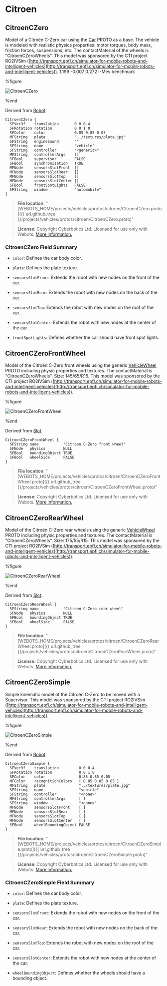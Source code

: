 # Citroen

## CitroenCZero

Model of a Citroën C-Zero car using the [Car](car.md) PROTO as a base.
The vehicle is modeled with realistic physics properties: motor torques, body mass, friction forces, suspensions, etc.
The contactMaterial of the wheels is "CitroenCZeroWheels".
This model was sponsored by the CTI project RO2IVSim ([http://transport.epfl.ch/simulator-for-mobile-robots-and-intelligent-vehicles](http://transport.epfl.ch/simulator-for-mobile-robots-and-intelligent-vehicles)).
1.199 -0.007 0.272  I-Mev benchmark

%figure

![CitroenCZero](images/citroen/CitroenCZero.thumbnail.png)

%end

Derived from [Robot](../reference/robot.md).

```
CitroenCZero {
  SFVec3f    translation       0 0 0.4
  SFRotation rotation          0 0 1 0
  SFColor    color             0.85 0.85 0.05
  MFString   plate             "../textures/plate.jpg"
  SFString   engineSound       ""
  SFString   name              "vehicle"
  SFString   controller        "<generic>"
  MFString   controllerArgs    []
  SFBool     supervisor        FALSE
  SFBool     synchronization   TRUE
  MFNode     sensorsSlotFront  []
  MFNode     sensorsSlotRear   []
  MFNode     sensorsSlotTop    []
  MFNode     sensorsSlotCenter []
  SFBool     frontSpotLights   FALSE
  SFString   window            "automobile"
}
```

> **File location**: "[WEBOTS\_HOME/projects/vehicles/protos/citroen/CitroenCZero.proto]({{ url.github_tree }}/projects/vehicles/protos/citroen/CitroenCZero.proto)"

> **License**: Copyright Cyberbotics Ltd. Licensed for use only with Webots.
[More information.](https://cyberbotics.com/webots_assets_license)

### CitroenCZero Field Summary

- `color`: Defines the car body color.

- `plate`: Defines the plate texture.

- `sensorsSlotFront`: Extends the robot with new nodes on the front of the car.

- `sensorsSlotRear`: Extends the robot with new nodes on the back of the car.

- `sensorsSlotTop`: Extends the robot with new nodes on the roof of the car.

- `sensorsSlotCenter`: Extends the robot with new nodes at the center of the car.

- `frontSpotLights`: Defines whether the car should have front spot lights.

## CitroenCZeroFrontWheel

Model of the Citroën C-Zero front wheels using the generic [VehicleWheel](vehiclewheel.md) PROTO including physic properties and textures.
The contactMaterial is "CitroenCZeroWheels".
Size: 145/65/R15.
This model was sponsored by the CTI project RO2IVSim ([http://transport.epfl.ch/simulator-for-mobile-robots-and-intelligent-vehicles](http://transport.epfl.ch/simulator-for-mobile-robots-and-intelligent-vehicles)).

%figure

![CitroenCZeroFrontWheel](images/citroen/CitroenCZeroFrontWheel.thumbnail.png)

%end

Derived from [Slot](../reference/slot.md).

```
CitroenCZeroFrontWheel {
  SFString name           "Citroen C-Zero front wheel"
  SFNode   physics        NULL
  SFBool   boundingObject TRUE
  SFBool   wheelSide      FALSE
}
```

> **File location**: "[WEBOTS\_HOME/projects/vehicles/protos/citroen/CitroenCZeroFrontWheel.proto]({{ url.github_tree }}/projects/vehicles/protos/citroen/CitroenCZeroFrontWheel.proto)"

> **License**: Copyright Cyberbotics Ltd. Licensed for use only with Webots.
[More information.](https://cyberbotics.com/webots_assets_license)

## CitroenCZeroRearWheel

Model of the Citroën C-Zero rear wheels using the generic [VehicleWheel](vehiclewheel.md) PROTO including physic properties and textures.
The contactMaterial is "CitroenCZeroWheels".
Size: 175/55/R15.
This model was sponsored by the CTI project RO2IVSim ([http://transport.epfl.ch/simulator-for-mobile-robots-and-intelligent-vehicles](http://transport.epfl.ch/simulator-for-mobile-robots-and-intelligent-vehicles)).

%figure

![CitroenCZeroRearWheel](images/citroen/CitroenCZeroRearWheel.thumbnail.png)

%end

Derived from [Slot](../reference/slot.md).

```
CitroenCZeroRearWheel {
  SFString name           "Citroen C-Zero rear wheel"
  SFNode   physics        NULL
  SFBool   boundingObject TRUE
  SFBool   wheelSide      FALSE
}
```

> **File location**: "[WEBOTS\_HOME/projects/vehicles/protos/citroen/CitroenCZeroRearWheel.proto]({{ url.github_tree }}/projects/vehicles/protos/citroen/CitroenCZeroRearWheel.proto)"

> **License**: Copyright Cyberbotics Ltd. Licensed for use only with Webots.
[More information.](https://cyberbotics.com/webots_assets_license)

## CitroenCZeroSimple

Simple kinematic model of the Citroën C-Zero to be moved with a Supervisor.
This model was sponsored by the CTI project RO2IVSim ([http://transport.epfl.ch/simulator-for-mobile-robots-and-intelligent-vehicles](http://transport.epfl.ch/simulator-for-mobile-robots-and-intelligent-vehicles)).

%figure

![CitroenCZeroSimple](images/citroen/CitroenCZeroSimple.thumbnail.png)

%end

Derived from [Robot](../reference/robot.md).

```
CitroenCZeroSimple {
  SFVec3f    translation         0 0 0.4
  SFRotation rotation            0 0 1 0
  SFColor    color               0.85 0.85 0.05
  MFColor    recognitionColors   [ 0.85 0.85 0.05 ]
  MFString   plate               "../textures/plate.jpg"
  SFString   name                "vehicle"
  SFString   controller          "<none>"
  MFString   controllerArgs      [ ]
  SFString   window              "<none>"
  MFNode     sensorsSlotFront    [ ]
  MFNode     sensorsSlotRear     [ ]
  MFNode     sensorsSlotTop      [ ]
  MFNode     sensorsSlotCenter   [ ]
  SFBool     wheelBoundingObject FALSE
}
```

> **File location**: "[WEBOTS\_HOME/projects/vehicles/protos/citroen/CitroenCZeroSimple.proto]({{ url.github_tree }}/projects/vehicles/protos/citroen/CitroenCZeroSimple.proto)"

> **License**: Copyright Cyberbotics Ltd. Licensed for use only with Webots.
[More information.](https://cyberbotics.com/webots_assets_license)

### CitroenCZeroSimple Field Summary

- `color`: Defines the car body color.

- `plate`: Defines the plate texture.

- `sensorsSlotFront`: Extends the robot with new nodes on the front of the car.

- `sensorsSlotRear`: Extends the robot with new nodes on the back of the car.

- `sensorsSlotTop`: Extends the robot with new nodes on the roof of the car.

- `sensorsSlotCenter`: Extends the robot with new nodes at the center of the car.

- `wheelBoundingObject`: Defines whether the wheels should have a bounding object.

